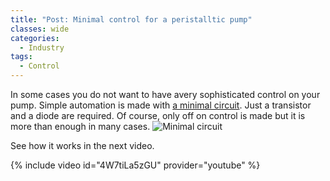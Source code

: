 ```yaml
---
title: "Post: Minimal control for a peristalltic pump"
classes: wide
categories:
  - Industry
tags:
  - Control
---
```

In some cases you do not want to have avery sophisticated control on your pump. Simple automation is made with [a minimal circuit](http://www.learningaboutelectronics.com/Articles/Peristaltic-pump-circuit-with-an-arduino-microcontroller.php). Just a transistor and a diode are required. Of course, only off on control is made but it is more than enough in many cases.
![Minimal circuit](http://www.learningaboutelectronics.com/images/Peristaltic-pump-circuit-with-an-arduino-microcontroller.png)

See how it works in the next video.

{% include video id="4W7tiLa5zGU" provider="youtube" %}
